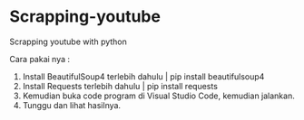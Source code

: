 # Scrapping-youtube
Scrapping youtube with python

Cara pakai nya :
1. Install BeautifulSoup4 terlebih dahulu | pip install beautifulsoup4
2. Install Requests terlebih dahulu | pip install requests
3. Kemudian buka code program di Visual Studio Code, kemudian jalankan.
4. Tunggu dan lihat hasilnya.
